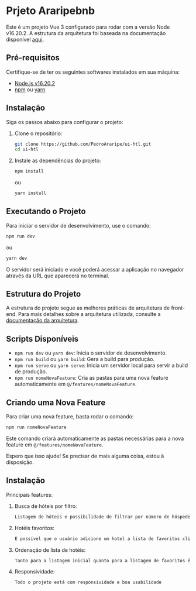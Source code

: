 # Prjeto Araripebnb

Este é um projeto Vue 3 configurado para rodar com a versão Node v16.20.2. A estrutura da arquitetura foi baseada na documentação disponível [aqui](https://fadamakis.com/a-front-end-application-folder-structure-that-makes-sense-ecc0b690968b).

## Pré-requisitos

Certifique-se de ter os seguintes softwares instalados em sua máquina:

- [Node.js v16.20.2](https://nodejs.org/en/download/)
- [npm](https://www.npmjs.com/get-npm) ou [yarn](https://yarnpkg.com/getting-started/install)

## Instalação

Siga os passos abaixo para configurar o projeto:

1. Clone o repositório:
   ```sh
   git clone https://github.com/PedroAraripe/ui-htl.git
   cd ui-htl
   ```

2. Instale as dependências do projeto:
   ```sh
   npm install
   ```

   ou

   ```sh
   yarn install
   ```

## Executando o Projeto

Para iniciar o servidor de desenvolvimento, use o comando:

```sh
npm run dev
```

ou

```sh
yarn dev
```

O servidor será iniciado e você poderá acessar a aplicação no navegador através da URL que aparecerá no terminal.

## Estrutura do Projeto

A estrutura do projeto segue as melhores práticas de arquitetura de front-end. Para mais detalhes sobre a arquitetura utilizada, consulte a [documentação da arquitetura](https://fadamakis.com/a-front-end-application-folder-structure-that-makes-sense-ecc0b690968b).

## Scripts Disponíveis

- `npm run dev` ou `yarn dev`: Inicia o servidor de desenvolvimento.
- `npm run build` ou `yarn build`: Gera a build para produção.
- `npm run serve` ou `yarn serve`: Inicia um servidor local para servir a build de produção.
- `npm run nomeNovaFeature`: Cria as pastas para uma nova feature automaticamente em `@/features/nomeNovaFeature`.

## Criando uma Nova Feature

Para criar uma nova feature, basta rodar o comando:

```sh
npm run nomeNovaFeature
```

Este comando criará automaticamente as pastas necessárias para a nova feature em `@/features/nomeNovaFeature`.

Espero que isso ajude! Se precisar de mais alguma coisa, estou à disposição.

## Instalação

Principais features:

1. Busca de hóteis por filtro:
   ```sh
   Listagem de hóteis e possibilidade de filtrar por número de hóspedes, localidade etc
   ```

2. Hotéis favoritos:
   ```sh
   É possível que o usuário adicione um hotel a lista de favoritos clicando no ícone de coração no card de hotel e assim compare os seus hotéis desejados
   ```

3. Ordenação de lista de hotéis:
   ```sh
   Tanto para a listagem inicial quanto para a listagem de favoritos é possível ordenar por preço ou avaliações
   ```

4. Responsividade:
   ```sh
   Todo o projeto está com responsividade e boa usabilidade 
   ```
